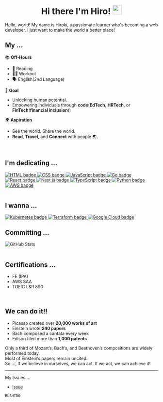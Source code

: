 <h1 align="center">
  Hi there I'm Hiro!
  <img src="https://media.giphy.com/media/hvRJCLFzcasrR4ia7z/giphy.gif" width="30px" height="30px"/>
</h1>

Hello, world!
My name is Hiroki, a passionate learner who's becoming a web developer.
I just want to make the world a better place!
<br>

## My ...

📚 **Off-Hours**

- 📖 Reading
- 🏋️‍♂️ Workout
- 🗣️ English(2nd Language)

🎯 **Goal**

- Unlocking human potential.
- Empowering individuals through **code**(**EdTech**, **HRTech**, or **FinTech**(**financial inclusion**))

🌍 **Aspiration**

- See the world. Share the world.
- **Read**, **Travel**, and **Connect** with people 🌏.


<br>

## I'm dedicating ...
<div id="badges" align="left">
  <a href="https://developer.mozilla.org/en-US/docs/Web/HTML" target="_blank" rel="noopener noreferrer">
   <img src="https://img.shields.io/badge/-HTML5-%23E44D27?style=flat-square&logo=html5&logoColor=ffffff" alt="HTML badge" />
  </a>

  <a href="https://www.w3.org/Style/CSS/Overview.en.html" target="_blank" rel="noopener noreferrer">
     <img src="https://img.shields.io/badge/-CSS3-%231572B6?style=flat-square&logo=css3" alt="CSS badge" />
  </a>
  
  <a href="https://developer.mozilla.org/en-US/docs/Web/JavaScript" target="_blank" rel="noopener noreferrer">
     <img src="https://img.shields.io/badge/-JavaScript-%23F7DF1C?style=flat-square&logo=javascript&logoColor=000000&labelColor=%23F7DF1C"  alt="JavaScript badge" />
  </a>
  
  <a href="https://golang.org" target="_blank" rel="noopener noreferrer">
    <img src="https://img.shields.io/badge/-Go-00ADD8?style=flat-square&logo=go&logoColor=white" alt="Go badge" />
  </a>
  
  <a href="https://react.dev/reference/react" target="_blank" rel="noopener noreferrer">
     <img src="https://img.shields.io/badge/-React-%23282C34?style=flat-square&logo=react" alt="React badge" />
  </a>

  <a href="https://nextjs.org" target="_blank" rel="noopener noreferrer">
    <img src="https://img.shields.io/badge/Next.js-000000?logo=nextdotjs&logoColor=white" alt="Next.js badge" />
  </a>  
  
  <a href="https://www.typescriptlang.org/docs/" target="_blank" rel="noopener noreferrer">
     <img src="https://img.shields.io/badge/-TypeScript-007ACC?style=flat-square&logo=typescript&logoColor=white" alt="TypeScript badge" />
  </a>

  <a href="https://docs.python.org/3/reference/" target="_blank" rel="noopener noreferrer">
    <img src="https://img.shields.io/badge/-Python-3776AB?style=flat-square&logo=python&logoColor=white" alt="Python badge" />
  </a>
  
  
  <a href="https://aws.amazon.com" target="_blank" rel="noopener noreferrer">
    <img src="https://img.shields.io/badge/-AWS-232F3E?style=flat-square&logo=amazon-aws&logoColor=white" alt="AWS badge" />
  </a>

</div>

<br>

## I wanna ... 

<a href="https://kubernetes.io" target="_blank" rel="noopener noreferrer">
  <img src="https://img.shields.io/badge/-Kubernetes-326CE5?style=flat-square&logo=kubernetes&logoColor=white" alt="Kubernetes badge" />
</a>

<a href="https://www.terraform.io" target="_blank" rel="noopener noreferrer">
  <img src="https://img.shields.io/badge/-Terraform-623CE4?style=flat-square&logo=terraform&logoColor=white" alt="Terraform badge" />
</a>

<a href="https://cloud.google.com" target="_blank" rel="noopener noreferrer">
  <img src="https://img.shields.io/badge/-Google_Cloud-4285F4?style=flat-square&logo=googlecloud&logoColor=white" alt="Google Cloud badge" />
</a>

<br>

## Committing ... 
<div>
  <div style="display: flex;">
    <img src="https://github-readme-stats.vercel.app/api?username=hirokishimizu39&show_icons=true&theme=tokyonight&hide_border=true&bg_color=1a1b27&title_color=36BCF7&icon_color=36BCF7&text_color=ffffff&ring_color=36BCF7&card_width=320" alt="GitHub Stats" />
  </div>
</div>

<br>

## Certifications ...
- FE (IPA)
- AWS SAA
- TOEIC L&R 890

<br>

## We can do it!!
- Picasso created over <strong>20,000 works of art</strong>
- Einstein wrote <strong>240 papers</strong>
- Bach composed a cantata every week
- Edison filed more than <strong>1,000 patents</strong>

Only a third of Mozart’s, Bach’s, and Beethoven’s compositions are widely performed today.
<br>
Most of Einstein’s papers remain uncited.
<br>
So ...,  If we believe in ourselves, we can act. If we act, we can achieve it!

---

My Issues ...
- [Issue](https://github.com/hirokishimizu39/hirokishimizu39/issues)


`BUSHIDO`
